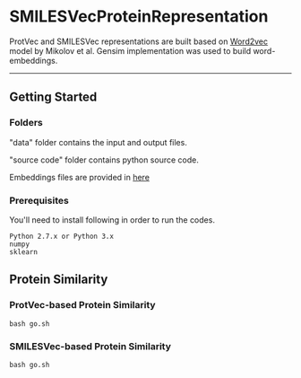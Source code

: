 # SMILESVecProteinRepresentation

ProtVec and SMILESVec representations are built based on [Word2vec](https://papers.nips.cc/paper/5021-distributed-representations-of-words-and-phrases-and-their-compositionality.pdf) model by Mikolov et al. Gensim implementation was used to build word-embeddings.

****************************************************************
## Getting Started
### Folders 

"data" folder contains the input and output files.

	
"source code" folder contains python source code.

Embeddings files are provided in [here](https://cmpe.boun.edu.tr/~hakime.ozturk/sources.html)


### Prerequisites

You'll need to install following in order to run the codes.

```
Python 2.7.x or Python 3.x
numpy
sklearn
```


## Protein Similarity

### ProtVec-based Protein Similarity
```
bash go.sh 
```

### SMILESVec-based Protein Similarity

```
bash go.sh 
```
